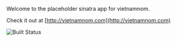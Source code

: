 Welcome to the placeholder sinatra app for vietnamnom.

Check it out at [http://vietnamnom.com](http://vietnamnom.com)

![Built Status](https://codeship.io/projects/8aacfd80-d159-0131-3e06-7e9211fe563d/status "Build Status at CodeShip.io")

